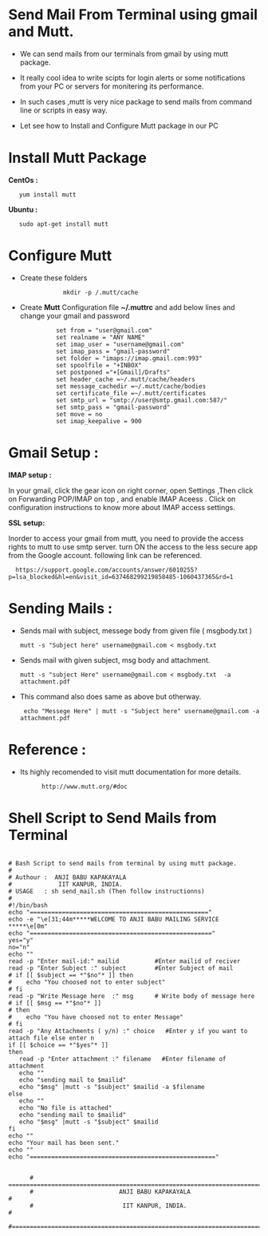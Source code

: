 # **Send Mail From Terminal  using gmail and Mutt.**
   
  - We can send mails from our terminals from gmail by using mutt package. 

  - It really cool idea to write scipts for login alerts  or some notifications from your PC or
    servers for monitering its performance.

  - In such cases ,mutt is very nice package to send mails from command line or scripts in easy way.
  
  - Let see how to Install and Configure Mutt package in our PC

# **Install Mutt Package**

**CentOs   :** 
                 
       yum install mutt  
       
**Ubuntu   :**  

       sudo apt-get install mutt

# **Configure Mutt**

- Create these folders

                  mkdir -p /.mutt/cache
                  
- Create **Mutt** Configuration file **~/.muttrc** and add below lines and change your gmail and password 

                set from = "user@gmail.com"
                set realname = "ANY NAME"
                set imap_user = "username@gmail.com"
                set imap_pass = "gmail-password"
                set folder = "imaps://imap.gmail.com:993"
                set spoolfile = "+INBOX"
                set postponed ="+[Gmail]/Drafts"
                set header_cache =~/.mutt/cache/headers
                set message_cachedir =~/.mutt/cache/bodies
                set certificate_file =~/.mutt/certificates
                set smtp_url = "smtp://user@smtp.gmail.com:587/"
                set smtp_pass = "gmail-password"
                set move = no 
                set imap_keepalive = 900
  
# **Gmail Setup :**

**IMAP setup :**

In your gmail, click the gear icon on right corner, open Settings ,Then click on Forwarding POP/IMAP on top , and enable IMAP Aceess . Click on configuration instructions to know more about IMAP access settings.

**SSL setup:**

Inorder to access your gmail from mutt, you need to provide the access rights to mutt to use smtp server. turn ON the access to the less secure app
from the Google account. following link can be referenced.

      https://support.google.com/accounts/answer/6010255?p=lsa_blocked&hl=en&visit_id=637468299219858485-1060437365&rd=1

# **Sending Mails :**
  
  - Sends mail with subject, messege body from given file ( msgbody.txt )
               
        mutt -s "Subject here" username@gmail.com < msgbody.txt
  
  - Sends mail with given subject, msg body and attachment.
  
        mutt -s "subject Here" username@gmail.com < msgbody.txt  -a  attachment.pdf
   
  - This command also does same as above but otherway.
               
         echo "Messege Here" | mutt -s "Subject here" username@gmail.com -a attachment.pdf
   
# **Reference :**
   
   - Its highly recomended to visit mutt documentation for more details.
   
               http://www.mutt.org/#doc
             
             
# **Shell Script to Send Mails from Terminal**             
             
 ```shell
 
# Bash Script to send mails from terminal by using mutt package.
#
# Authour :  ANJI BABU KAPAKAYALA
#             IIT KANPUR, INDIA.
# USAGE   : sh send_mail.sh (Then follow instructionns)
#
#!/bin/bash
echo "=================================================="
echo -e "\e[31;44m*****WELCOME TO ANJI BABU MAILING SERVICE *****\e[0m"
echo "==================================================="
yes="y"
no="n"
echo ""
read -p "Enter mail-id:" mailid          #Enter mailid of reciver
read -p "Enter Subject :" subject        #Enter Subject of mail
# if [[ $subject == *"$no"* ]] then
#    echo "You choosed not to enter subject"
# fi
read -p "Write Message here  :" msg      # Write body of message here
# if [[ $msg == *"$no"* ]] 
# then
#    echo "You have choosed not to enter Message"
# fi
read -p "Any Attachments ( y/n) :" choice   #Enter y if you want to attach file else enter n
 if [[ $choice == *"$yes"* ]] 
 then
    read -p "Enter attachment :" filename   #Enter filename of attachment
    echo ""
    echo "sending mail to $mailid"
    echo "$msg" |mutt -s "$subject" $mailid -a $filename   
 else
    echo ""
    echo "No file is attached" 
    echo "sending mail to $mailid"
    echo "$msg" |mutt -s "$subject" $mailid   
 fi
echo ""
echo "Your mail has been sent."
echo ""
echo "====================================================" 
 ```
 ```
 
       # =========================================================================#
       #                        ANJI BABU KAPAKAYALA                              #
       #                         IIT KANPUR, INDIA.                               #
       #==========================================================================#
 ```





